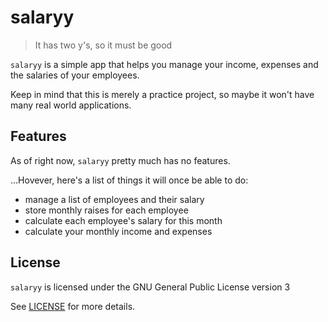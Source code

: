 # salaryy

> It has two y's, so it must be good

`salaryy` is a simple app that helps you manage your income, expenses and the salaries of your employees.

Keep in mind that this is merely a practice project, so maybe it won't have many real world applications.

## Features

As of right now, `salaryy` pretty much has no features.

...Hovever, here's a list of things it will once be able to do:

- manage a list of employees and their salary
- store monthly raises for each employee
- calculate each employee's salary for this month
- calculate your monthly income and expenses

## License

`salaryy` is licensed under the GNU General Public License version 3

See [LICENSE](./LICENSE) for more details.
